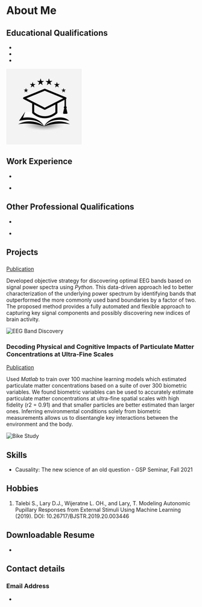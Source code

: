 # About Me

#### 

## Educational Qualifications

- 						       		
- 	 			        		
- 
![image alt](https://github.com/Sanuri2003/Sanuri2003.github.io/blob/0b7a41a4d878ad852bdc02b8f8982f97faa9a74e/images/Education%20Qualification.jpg)

## Work Experience
*
- 

## Other Professional Qualifications
*
-

## Projects
### 
[Publication](https://www.mdpi.com/1424-8220/22/8/3048)

Developed objective strategy for discovering optimal EEG bands based on signal power spectra using *Python*. This data-driven approach led to better characterization of the underlying power spectrum by identifying bands that outperformed the more commonly used band boundaries by a factor of two. The proposed method provides a fully automated and flexible approach to capturing key signal components and possibly discovering new indices of brain activity.

![EEG Band Discovery](/assets/img/eeg_band_discovery.jpeg)

### Decoding Physical and Cognitive Impacts of Particulate Matter Concentrations at Ultra-Fine Scales
[Publication](https://www.mdpi.com/1424-8220/22/11/4240)

Used *Matlab* to train over 100 machine learning models which estimated particulate matter concentrations based on a suite of over 300 biometric variables. We found biometric variables can be used to accurately estimate particulate matter concentrations at ultra-fine spatial scales with high fidelity (r2 = 0.91) and that smaller particles are better estimated than larger ones. Inferring environmental conditions solely from biometric measurements allows us to disentangle key interactions between the environment and the body.

![Bike Study](/assets/img/bike_study.jpeg)

## Skills
- Causality: The new science of an old question - GSP Seminar, Fall 2021


## Hobbies
1. Talebi S., Lary D.J., Wijeratne L. OH., and Lary, T. Modeling Autonomic Pupillary Responses from External Stimuli Using Machine Learning (2019). DOI: 10.26717/BJSTR.2019.20.003446


## Downloadable Resume   
-
##  Contact details
### Email Address
-

